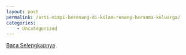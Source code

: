 ```yaml
---
layout: post
permalink: /arti-mimpi-berenang-di-kolam-renang-bersama-keluarga/
categories:
    - Uncategorized
---
```


[Baca Selengkapnya](/08)